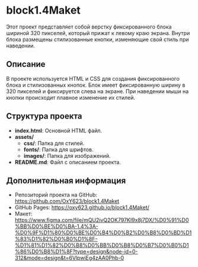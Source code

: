 # block1.4Maket

Этот проект представляет собой верстку фиксированного блока шириной 320 пикселей, 
который прижат к левому краю экрана. Внутри блока размещены стилизованные кнопки, 
изменяющие свой стиль при наведении.

## Описание

В проекте используется HTML и CSS для создания фиксированного блока и стилизованных кнопок.
Блок имеет фиксированную ширину в 320 пикселей и фиксируется слева на экране. 
При наведении мыши на кнопки происходит плавное изменение их стилей.

## Структура проекта

- **index.html**: Основной HTML файл.
- **assets/**
  - **css/**: Папка для стилей.
  - **fonts/**: Папка для шрифтов.
  - **images/**: Папка для изображений.
- **README.md**: Файл с описанием проекта.

## Дополнительная информация

- Репозиторий проекта на GitHub: https://github.com/OxY623/block1.4Maket
- GitHub Pages: https://oxy623.github.io/block1.4Maket/
- Макет: https://www.figma.com/file/mQU2ivQ2OK797KI9x8j7DX/%D0%91%D0%BB%D0%BE%D0%BA-1.4%3A-%D0%9F%D1%80%D0%BE%D0%B4%D0%B2%D0%B8%D0%BD%D1%83%D1%82%D0%B0%D1%8F-%D1%81%D1%82%D0%B8%D0%BB%D0%B8%D0%B7%D0%B0%D1%86%D0%B8%D1%8F?type=design&node-id=0-312&mode=design&t=6VlpwiEg4zAA0Phb-0
